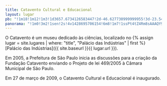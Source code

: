 ```yaml
---
title: Catavento Cultural e Educacional
layout: lugar
pb: "!1m18!1m12!1m3!1d3657.6734126583447!2d-46.627730999999955!3d-23.544245999999994!2m3!1f0!2f0!3f0!3m2!1i1024!2i768!4f13.1!3m3!1m2!1s0x94ce58fe6597b5ab%3A0xb5320d52c494e282!2sMuseu+Catavento+Cultural+e+Educacional!5e0!3m2!1sen!2sbr!4v1427339922320"
panorama: "!1m0!3m2!1sen!2s!4v1428695706154!6m8!1m7!1ssPt4tZ4Rm8sAAAQY9ObKgw!2m2!1d-23.544723!2d-46.627092!3f0!4f6.68486591402592!5f0.7820865974627469"
---
```

O Catavento é um museu dedicado às ciências, localizado no {% assign lugar = site.lugares | where: "title", "Palácio das Indústrias" | first %}[Palácio das Indústrias]({{ site.baseurl }}{{ lugar.url }}).

Em 2005, a Prefeitura de São Paulo inicia as discussões para a criação da Fundação Catavento enviando o Projeto de lei 469/2005 à Câmara Municipal de São Paulo.

Em 27 de março de 2009, o Catavento Cultural e Educacional é inaugurado.